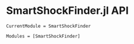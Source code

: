 # SmartShockFinder.jl API

```@meta
CurrentModule = SmartShockFinder
```

```@autodocs
Modules = [SmartShockFinder]
```
